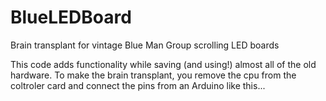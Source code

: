 # BlueLEDBoard
Brain transplant for vintage Blue Man Group scrolling LED boards

This code adds functionality while saving (and using!) almost all of the old hardware. To make the brain transplant, 
you remove the cpu from the coltroler card and connect the pins from an Arduino like this...
